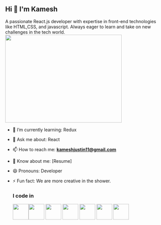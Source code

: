 ## Hi  👋 I'm Kamesh

A passionate React.js developer with expertise in front-end technologies like HTML,CSS, and javascript. Always eager to learn and take on new challenges in the tech world.<br>
<img align="center" width="370" height="280" src="https://github.com/user-attachments/assets/17400704-8164-40cb-b96b-9984038814e1"> <br>

- 🌱 I’m currently learning: Redux
- 💬 Ask me about: React
- 📫 How to reach me: **kameshjustin11@gmail.com**
- 📃 Know about me: [Resume]
- 😄 Pronouns: Developer
- ⚡ Fun fact: We are more creative in the shower.

  ### I code in
  <img height="50" width="50" src="https://img.icons8.com/?size=100&id=20909&format=png&color=000000"/><img height="50" width="50" src="https://img.icons8.com/?size=100&id=21278&format=png&color=000000"/> <img height="50" width="50" src="https://img.icons8.com/?size=100&id=108784&format=png&color=000000"/> <img heigth="50" width="50" src="https://img.icons8.com/?size=100&id=EzPCiQUqWWEa&format=png&color=000000"/> <img height="50" width="50" src="https://img.icons8.com/?size=100&id=wPohyHO_qO1a&format=png&color=000000"/>  <img height="50" width="50" src="https://img.icons8.com/?size=100&id=jD-fJzVguBmw&format=png&color=000000"/>  <img height="50" width="50" src="https://github.com/user-attachments/assets/69318baf-178c-4b3b-a557-94062cfdce99"/>

